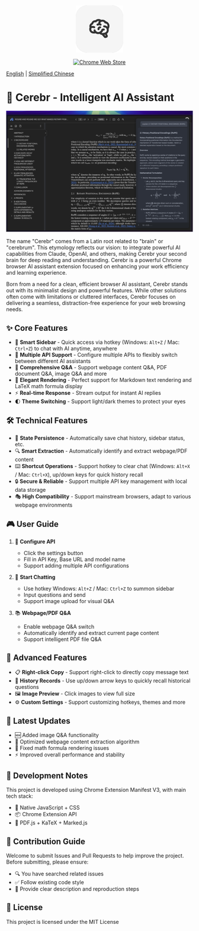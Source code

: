 <p align="center">
<img src="./icons/icon128.png">
</p>

<p align="center">
<a href="https://chromewebstore.google.com/detail/cerebr/kjojanemcpiamhohkcpcddpkbnciojkj">
    <img src="https://img.shields.io/chrome-web-store/v/kjojanemcpiamhohkcpcddpkbnciojkj?color=blue&label=Chrome%20Store&logo=google-chrome&logoColor=white" alt="Chrome Web Store">
</a>
</p>

[English](./README.md) | [Simplified Chinese](./README_CN.md)

# 🧠 Cerebr - Intelligent AI Assistant

![screenshot](./statics/image.png)

The name "Cerebr" comes from a Latin root related to "brain" or "cerebrum". This etymology reflects our vision: to integrate powerful AI capabilities from Claude, OpenAI, and others, making Cerebr your second brain for deep reading and understanding. Cerebr is a powerful Chrome browser AI assistant extension focused on enhancing your work efficiency and learning experience.

Born from a need for a clean, efficient browser AI assistant, Cerebr stands out with its minimalist design and powerful features. While other solutions often come with limitations or cluttered interfaces, Cerebr focuses on delivering a seamless, distraction-free experience for your web browsing needs.

## ✨ Core Features

- 🎯 **Smart Sidebar** - Quick access via hotkey (Windows: `Alt+Z` / Mac: `Ctrl+Z`) to chat with AI anytime, anywhere
- 🔄 **Multiple API Support** - Configure multiple APIs to flexibly switch between different AI assistants
- 📝 **Comprehensive Q&A** - Support webpage content Q&A, PDF document Q&A, image Q&A and more
- 🎨 **Elegant Rendering** - Perfect support for Markdown text rendering and LaTeX math formula display
- ⚡ **Real-time Response** - Stream output for instant AI replies
- 🌓 **Theme Switching** - Support light/dark themes to protect your eyes

## 🛠️ Technical Features

- 💾 **State Persistence** - Automatically save chat history, sidebar status, etc.
- 🔍 **Smart Extraction** - Automatically identify and extract webpage/PDF content
- ⌨️ **Shortcut Operations** - Support hotkey to clear chat (Windows: `Alt+X` / Mac: `Ctrl+X`), up/down keys for quick history recall
- 🔒 **Secure & Reliable** - Support multiple API key management with local data storage
- 🎭 **High Compatibility** - Support mainstream browsers, adapt to various webpage environments

## 🎮 User Guide

1. 🔑 **Configure API**
   - Click the settings button
   - Fill in API Key, Base URL and model name
   - Support adding multiple API configurations

2. 💬 **Start Chatting**
   - Use hotkey Windows: `Alt+Z` / Mac: `Ctrl+Z` to summon sidebar
   - Input questions and send
   - Support image upload for visual Q&A

3. 📚 **Webpage/PDF Q&A**
   - Enable webpage Q&A switch
   - Automatically identify and extract current page content
   - Support intelligent PDF file Q&A

## 🔧 Advanced Features

- 📋 **Right-click Copy** - Support right-click to directly copy message text
- 🔄 **History Records** - Use up/down arrow keys to quickly recall historical questions
- 🖼️ **Image Preview** - Click images to view full size
- ⚙️ **Custom Settings** - Support customizing hotkeys, themes and more

## 🚀 Latest Updates

- 🆕 Added image Q&A functionality
- 🔄 Optimized webpage content extraction algorithm
- 🐛 Fixed math formula rendering issues
- ⚡ Improved overall performance and stability

## 📝 Development Notes

This project is developed using Chrome Extension Manifest V3, with main tech stack:

- 🎨 Native JavaScript + CSS
- 📦 Chrome Extension API
- 🔧 PDF.js + KaTeX + Marked.js

## 🤝 Contribution Guide

Welcome to submit Issues and Pull Requests to help improve the project. Before submitting, please ensure:

- 🔍 You have searched related issues
- ✅ Follow existing code style
- 📝 Provide clear description and reproduction steps

## 📄 License

This project is licensed under the MIT License